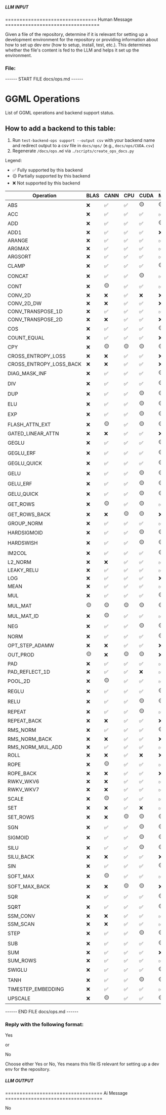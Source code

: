 ##### LLM INPUT #####
================================ Human Message =================================

Given a file of the repository, determine if it is relevant for setting up a development environment for the repository or providing information about how to set up dev env (how to setup, install, test, etc.). This determines whether the file's content is fed to the LLM and helps it set up the environment.

### File:
------ START FILE docs/ops.md ------
# GGML Operations

List of GGML operations and backend support status.

## How to add a backend to this table:

1. Run `test-backend-ops support --output csv` with your backend name and redirect output to a csv file in `docs/ops/` (e.g., `docs/ops/CUDA.csv`)
2. Regenerate `/docs/ops.md` via `./scripts/create_ops_docs.py`

Legend:
- ✅ Fully supported by this backend
- 🟡 Partially supported by this backend
- ❌ Not supported by this backend

| Operation | BLAS | CANN | CPU | CUDA | Metal | OpenCL | SYCL | Vulkan |
|-----------|------|------|------|------|------|------|------|------|
|                              ABS | ❌ | ✅ | ✅ | 🟡 | 🟡 | ❌ | 🟡 | ❌ |
|                              ACC | ❌ | ✅ | ✅ | ✅ | ✅ | ❌ | ✅ | ✅ |
|                              ADD | ❌ | ✅ | ✅ | ✅ | 🟡 | 🟡 | ✅ | ✅ |
|                             ADD1 | ❌ | ✅ | ✅ | ✅ | ❌ | ❌ | ✅ | ❌ |
|                           ARANGE | ❌ | ✅ | ✅ | ✅ | ✅ | ❌ | ❌ | ❌ |
|                           ARGMAX | ❌ | ✅ | ✅ | ✅ | ✅ | ❌ | ✅ | ✅ |
|                          ARGSORT | ❌ | ✅ | ✅ | ✅ | ✅ | ✅ | ✅ | ✅ |
|                            CLAMP | ❌ | ✅ | ✅ | ✅ | 🟡 | 🟡 | ✅ | 🟡 |
|                           CONCAT | ❌ | ✅ | ✅ | 🟡 | ✅ | 🟡 | 🟡 | ✅ |
|                             CONT | ❌ | 🟡 | ✅ | ✅ | ✅ | 🟡 | 🟡 | 🟡 |
|                          CONV_2D | ❌ | ❌ | ✅ | ❌ | ❌ | ✅ | ❌ | ✅ |
|                       CONV_2D_DW | ❌ | ❌ | ✅ | ✅ | ❌ | ❌ | ❌ | ✅ |
|                CONV_TRANSPOSE_1D | ❌ | ✅ | ✅ | ✅ | ✅ | ❌ | ✅ | ✅ |
|                CONV_TRANSPOSE_2D | ❌ | ❌ | ✅ | ✅ | ❌ | ❌ | ❌ | ❌ |
|                              COS | ❌ | ✅ | ✅ | ✅ | 🟡 | ❌ | ✅ | 🟡 |
|                      COUNT_EQUAL | ❌ | ✅ | ✅ | ✅ | ❌ | ❌ | ❌ | ✅ |
|                              CPY | ❌ | 🟡 | 🟡 | 🟡 | 🟡 | 🟡 | 🟡 | 🟡 |
|               CROSS_ENTROPY_LOSS | ❌ | ❌ | ✅ | ✅ | ❌ | ❌ | ❌ | ❌ |
|          CROSS_ENTROPY_LOSS_BACK | ❌ | ❌ | ✅ | ✅ | ❌ | ❌ | ❌ | ❌ |
|                    DIAG_MASK_INF | ❌ | ✅ | ✅ | ✅ | 🟡 | 🟡 | ✅ | ✅ |
|                              DIV | ❌ | ✅ | ✅ | ✅ | 🟡 | 🟡 | ✅ | ✅ |
|                              DUP | ❌ | ✅ | ✅ | 🟡 | 🟡 | 🟡 | ✅ | 🟡 |
|                              ELU | ❌ | ✅ | ✅ | 🟡 | 🟡 | ❌ | 🟡 | ❌ |
|                              EXP | ❌ | ✅ | ✅ | 🟡 | 🟡 | ❌ | 🟡 | ❌ |
|                   FLASH_ATTN_EXT | ❌ | 🟡 | ✅ | 🟡 | 🟡 | ❌ | ❌ | 🟡 |
|                GATED_LINEAR_ATTN | ❌ | ❌ | ✅ | ✅ | ❌ | ❌ | ✅ | ❌ |
|                            GEGLU | ❌ | ✅ | ✅ | ✅ | 🟡 | ✅ | ✅ | 🟡 |
|                        GEGLU_ERF | ❌ | ✅ | ✅ | ✅ | 🟡 | ✅ | ✅ | 🟡 |
|                      GEGLU_QUICK | ❌ | ✅ | ✅ | ✅ | 🟡 | ✅ | ✅ | 🟡 |
|                             GELU | ❌ | ✅ | ✅ | 🟡 | 🟡 | 🟡 | 🟡 | 🟡 |
|                         GELU_ERF | ❌ | ✅ | ✅ | 🟡 | 🟡 | 🟡 | 🟡 | 🟡 |
|                       GELU_QUICK | ❌ | ✅ | ✅ | 🟡 | 🟡 | 🟡 | 🟡 | 🟡 |
|                         GET_ROWS | ❌ | 🟡 | ✅ | 🟡 | ✅ | 🟡 | 🟡 | 🟡 |
|                    GET_ROWS_BACK | ❌ | ❌ | 🟡 | 🟡 | ❌ | ❌ | ❌ | ❌ |
|                       GROUP_NORM | ❌ | ✅ | ✅ | ✅ | ✅ | ✅ | ✅ | ✅ |
|                      HARDSIGMOID | ❌ | ✅ | ✅ | 🟡 | 🟡 | ❌ | 🟡 | ❌ |
|                        HARDSWISH | ❌ | ✅ | ✅ | 🟡 | 🟡 | ❌ | 🟡 | ❌ |
|                           IM2COL | ❌ | ✅ | ✅ | ✅ | 🟡 | ✅ | ✅ | ✅ |
|                          L2_NORM | ❌ | ❌ | ✅ | ✅ | ✅ | ❌ | ✅ | ✅ |
|                       LEAKY_RELU | ❌ | ✅ | ✅ | ✅ | ✅ | ❌ | ✅ | ✅ |
|                              LOG | ❌ | ✅ | ✅ | ✅ | ❌ | ❌ | ✅ | ❌ |
|                             MEAN | ❌ | ✅ | ✅ | ✅ | ✅ | ❌ | ❌ | ❌ |
|                              MUL | ❌ | ✅ | ✅ | ✅ | 🟡 | 🟡 | ✅ | ✅ |
|                          MUL_MAT | 🟡 | 🟡 | 🟡 | 🟡 | 🟡 | 🟡 | 🟡 | 🟡 |
|                       MUL_MAT_ID | ❌ | 🟡 | ✅ | ✅ | ✅ | 🟡 | 🟡 | ✅ |
|                              NEG | ❌ | ✅ | ✅ | 🟡 | 🟡 | ❌ | 🟡 | ❌ |
|                             NORM | ❌ | ✅ | ✅ | ✅ | 🟡 | ✅ | ✅ | 🟡 |
|                   OPT_STEP_ADAMW | ❌ | ❌ | ✅ | ✅ | ❌ | ❌ | ❌ | ✅ |
|                         OUT_PROD | 🟡 | ❌ | 🟡 | 🟡 | ❌ | ❌ | 🟡 | ❌ |
|                              PAD | ❌ | ✅ | ✅ | ✅ | ✅ | ✅ | ✅ | ✅ |
|                   PAD_REFLECT_1D | ❌ | ✅ | ✅ | ❌ | ✅ | ❌ | ❌ | ❌ |
|                          POOL_2D | ❌ | 🟡 | ✅ | ✅ | ✅ | ❌ | ✅ | ✅ |
|                            REGLU | ❌ | ✅ | ✅ | ✅ | 🟡 | ✅ | ✅ | 🟡 |
|                             RELU | ❌ | ✅ | ✅ | 🟡 | 🟡 | 🟡 | 🟡 | 🟡 |
|                           REPEAT | ❌ | ✅ | ✅ | 🟡 | ✅ | 🟡 | ✅ | 🟡 |
|                      REPEAT_BACK | ❌ | ❌ | ✅ | ✅ | ❌ | ❌ | ❌ | ✅ |
|                         RMS_NORM | ❌ | ✅ | ✅ | ✅ | 🟡 | ✅ | ✅ | ✅ |
|                    RMS_NORM_BACK | ❌ | ❌ | ✅ | ✅ | ❌ | ❌ | ❌ | ✅ |
|                 RMS_NORM_MUL_ADD | ❌ | ✅ | ✅ | ✅ | ✅ | ✅ | ✅ | ✅ |
|                             ROLL | ❌ | ❌ | ✅ | ❌ | ❌ | ❌ | ❌ | ✅ |
|                             ROPE | ❌ | 🟡 | ✅ | ✅ | ✅ | ✅ | ✅ | ✅ |
|                        ROPE_BACK | ❌ | ❌ | ✅ | ✅ | ❌ | ❌ | ❌ | ✅ |
|                        RWKV_WKV6 | ❌ | ❌ | ✅ | ✅ | ✅ | ❌ | ✅ | ✅ |
|                        RWKV_WKV7 | ❌ | ❌ | ✅ | ✅ | ✅ | ❌ | ✅ | ✅ |
|                            SCALE | ❌ | 🟡 | ✅ | ✅ | ✅ | ✅ | ✅ | ✅ |
|                              SET | ❌ | ❌ | ✅ | ❌ | ✅ | ❌ | ❌ | ❌ |
|                         SET_ROWS | ❌ | ❌ | 🟡 | 🟡 | 🟡 | 🟡 | 🟡 | 🟡 |
|                              SGN | ❌ | ✅ | ✅ | 🟡 | 🟡 | ❌ | 🟡 | ❌ |
|                          SIGMOID | ❌ | ✅ | ✅ | 🟡 | 🟡 | 🟡 | 🟡 | 🟡 |
|                             SILU | ❌ | ✅ | ✅ | 🟡 | 🟡 | 🟡 | 🟡 | 🟡 |
|                        SILU_BACK | ❌ | ❌ | ✅ | ✅ | ❌ | ❌ | ❌ | ✅ |
|                              SIN | ❌ | ✅ | ✅ | ✅ | 🟡 | ❌ | ✅ | 🟡 |
|                         SOFT_MAX | ❌ | 🟡 | ✅ | ✅ | ✅ | ✅ | 🟡 | ✅ |
|                    SOFT_MAX_BACK | ❌ | ❌ | 🟡 | 🟡 | ❌ | ❌ | ❌ | ✅ |
|                              SQR | ❌ | ✅ | ✅ | ✅ | 🟡 | ❌ | ✅ | 🟡 |
|                             SQRT | ❌ | ✅ | ✅ | ✅ | 🟡 | ❌ | ✅ | ❌ |
|                         SSM_CONV | ❌ | ❌ | ✅ | ✅ | ✅ | ❌ | ❌ | ❌ |
|                         SSM_SCAN | ❌ | ❌ | ✅ | ✅ | ✅ | ❌ | ❌ | ❌ |
|                             STEP | ❌ | ✅ | ✅ | 🟡 | 🟡 | ❌ | 🟡 | ❌ |
|                              SUB | ❌ | ✅ | ✅ | ✅ | 🟡 | 🟡 | ✅ | ✅ |
|                              SUM | ❌ | ✅ | ✅ | ✅ | ❌ | ❌ | ✅ | ✅ |
|                         SUM_ROWS | ❌ | ✅ | ✅ | ✅ | ✅ | ✅ | ✅ | ✅ |
|                           SWIGLU | ❌ | ✅ | ✅ | ✅ | 🟡 | ✅ | ✅ | 🟡 |
|                             TANH | ❌ | ✅ | ✅ | 🟡 | 🟡 | ✅ | 🟡 | 🟡 |
|               TIMESTEP_EMBEDDING | ❌ | ✅ | ✅ | ✅ | ✅ | ✅ | ✅ | ✅ |
|                          UPSCALE | ❌ | 🟡 | ✅ | ✅ | 🟡 | ✅ | 🟡 | ✅ |

------ END FILE docs/ops.md ------

### Reply with the following format:

<rel>Yes</rel>

or

<rel>No</rel>

Choose either Yes or No, Yes means this file IS relevant for setting up a dev env for the repository.

##### LLM OUTPUT #####
================================== Ai Message ==================================

<rel>No</rel>